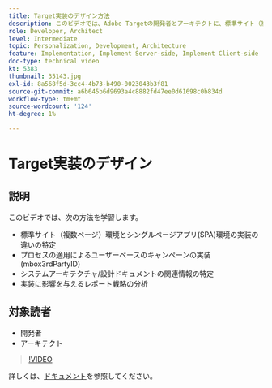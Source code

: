 ```yaml
---
title: Target実装のデザイン方法
description: このビデオでは、Adobe Targetの開発者とアーキテクトに、標準サイト（複数ページ）環境とシングルページアプリ(SPA)環境の実装の違いについて説明します。 ピープルベースのキャンペーン(mbox3rdPartyID)を実装するプロセスを適用する方法、システムアーキテクチャ/デザインドキュメントの関連情報を特定する方法、および実装に影響を与えるレポート戦略を分析する方法について説明します。
role: Developer, Architect
level: Intermediate
topic: Personalization, Development, Architecture
feature: Implementation, Implement Server-side, Implement Client-side
doc-type: technical video
kt: 5383
thumbnail: 35143.jpg
exl-id: 8a568f5d-3cc4-4b73-b490-0023043b3f81
source-git-commit: a6b645b6d9693a4c8882fd47ee0d61698c0b834d
workflow-type: tm+mt
source-wordcount: '124'
ht-degree: 1%

---
```


# Target実装のデザイン

## 説明

このビデオでは、次の方法を学習します。

* 標準サイト（複数ページ）環境とシングルページアプリ(SPA)環境の実装の違いの特定
* プロセスの適用によるユーザーベースのキャンペーンの実装(mbox3rdPartyID)
* システムアーキテクチャ/設計ドキュメントの関連情報の特定
* 実装に影響を与えるレポート戦略の分析

## 対象読者

* 開発者
* アーキテクト

>[!VIDEO](https://video.tv.adobe.com/v/35143/?quality=12)

詳しくは、[ドキュメント](https://experienceleague.adobe.com/docs/target/using/implement-target/implementing-target.html?lang=en)を参照してください。
